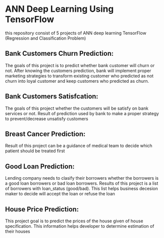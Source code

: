 # ANN Deep Learning Using TensorFlow
this repository consist of 5 projects of ANN deep learning TensorFlow (Regression and Classification Problem)

## Bank Customers Churn Prediction:
The goals of this project is to predict whether bank customer will churn or not. After knowing the customers prediction, bank will implement proper marketing strategies to transform existing customer who predicted as not churn into loyal customer and keep customers who predicted as churn.


## Bank Customers Satisfcation:
The goals of this project whether the customers will be satisfy on bank services or not. Result of prediction used by bank to make a proper strategy to prevent/decrease unsatisfy customers

## Breast Cancer Prediction:
Result of this project can be a guidance of medical team to decide which patient should be treated first

## Good Loan Prediction:
Lending company needs to clasify their borrowers whether the borrowers is a good loan borrowers or bad loan borrowers. Results of this project is a list of borrowers with loan_status (good/bad). This list helps business decesion maker to decide will accept the loan or refuse the loan

## House Price Prediction:
This project goal is to predict the prices of the house given of house specification. This information helps developer to determine estimation of their houses
